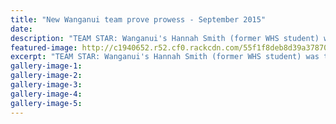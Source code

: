```yaml
---
title: "New Wanganui team prove prowess - September 2015"
date: 
description: "TEAM STAR: Wanganui's Hannah Smith (former WHS student) was the best local performer at the artistic skating national championships in Taranaki, Wanganui Chronicle article on 11/9/15..."
featured-image: http://c1940652.r52.cf0.rackcdn.com/55f1f8deb8d39a378700002a/Skating-former-Hannah-Smith-11.9.15.jpg
excerpt: "TEAM STAR: Wanganui's Hannah Smith (former WHS student) was the best local performer at the artistic skating national championships in Taranaki."
gallery-image-1: 
gallery-image-2: 
gallery-image-3: 
gallery-image-4: 
gallery-image-5: 
---
```

